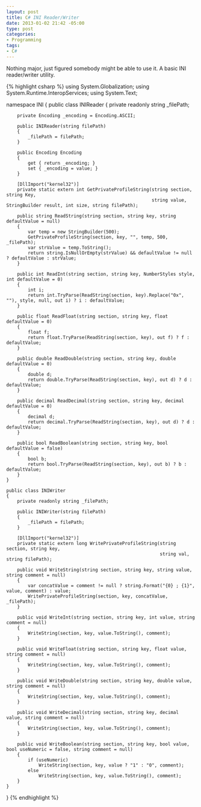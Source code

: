 ```yaml
---
layout: post
title: C# INI Reader/Writer
date: 2013-01-02 21:42 -05:00
type: post
categories:
- Programming
tags:
- C#
---
```

Nothing major, just figured somebody might be able to use it. A basic INI reader/writer utility.

{% highlight csharp %}
using System.Globalization;
using System.Runtime.InteropServices;
using System.Text;
 
namespace INI
{
    public class INIReader
    {
        private readonly string _filePath;
 
        private Encoding _encoding = Encoding.ASCII;
 
        public INIReader(string filePath)
        {
            _filePath = filePath;
        }
 
        public Encoding Encoding
        {
            get { return _encoding; }
            set { _encoding = value; }
        }
 
        [DllImport("kernel32")]
        private static extern int GetPrivateProfileString(string section, string Key,
                                                          string value, StringBuilder result, int size, string filePath);
 
        public string ReadString(string section, string key, string defaultValue = null)
        {
            var temp = new StringBuilder(500);
            GetPrivateProfileString(section, key, "", temp, 500, _filePath);
            var strValue = temp.ToString();
            return string.IsNullOrEmpty(strValue) && defaultValue != null ? defaultValue : strValue;
        }
 
        public int ReadInt(string section, string key, NumberStyles style, int defaultValue = 0)
        {
            int i;
            return int.TryParse(ReadString(section, key).Replace("0x", ""), style, null, out i) ? i : defaultValue;
        }
 
        public float ReadFloat(string section, string key, float defaultValue = 0)
        {
            float f;
            return float.TryParse(ReadString(section, key), out f) ? f : defaultValue;
        }
 
        public double ReadDouble(string section, string key, double defaultValue = 0)
        {
            double d;
            return double.TryParse(ReadString(section, key), out d) ? d : defaultValue;
        }
 
        public decimal ReadDecimal(string section, string key, decimal defaultValue = 0)
        {
            decimal d;
            return decimal.TryParse(ReadString(section, key), out d) ? d : defaultValue;
        }
 
        public bool ReadBoolean(string section, string key, bool defaultValue = false)
        {
            bool b;
            return bool.TryParse(ReadString(section, key), out b) ? b : defaultValue;
        }
    }
 
    public class INIWriter
    {
        private readonly string _filePath;
 
        public INIWriter(string filePath)
        {
            _filePath = filePath;
        }
 
        [DllImport("kernel32")]
        private static extern long WritePrivateProfileString(string section, string key,
                                                             string val, string filePath);
 
        public void WriteString(string section, string key, string value, string comment = null)
        {
            var concatValue = comment != null ? string.Format("{0} ; {1}", value, comment) : value;
            WritePrivateProfileString(section, key, concatValue, _filePath);
        }
 
        public void WriteInt(string section, string key, int value, string comment = null)
        {
            WriteString(section, key, value.ToString(), comment);
        }
 
        public void WriteFloat(string section, string key, float value, string comment = null)
        {
            WriteString(section, key, value.ToString(), comment);
        }
 
        public void WriteDouble(string section, string key, double value, string comment = null)
        {
            WriteString(section, key, value.ToString(), comment);
        }
 
        public void WriteDecimal(string section, string key, decimal value, string comment = null)
        {
            WriteString(section, key, value.ToString(), comment);
        }
 
        public void WriteBoolean(string section, string key, bool value, bool useNumeric = false, string comment = null)
        {
            if (useNumeric)
                WriteString(section, key, value ? "1" : "0", comment);
            else
                WriteString(section, key, value.ToString(), comment);
        }
    }
}
{% endhighlight %}